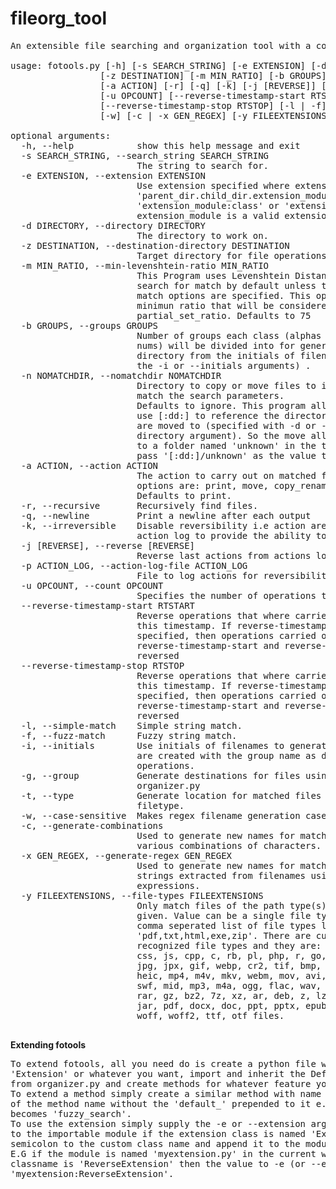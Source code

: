 # fileorg_tool
<pre>
An extensible file searching and organization tool with a couple of useful features.

usage: fotools.py [-h] [-s SEARCH_STRING] [-e EXTENSION] [-d DIRECTORY]
                 [-z DESTINATION] [-m MIN_RATIO] [-b GROUPS] [-n NOMATCHDIR]
                 [-a ACTION] [-r] [-q] [-k] [-j [REVERSE]] [-p ACTION_LOG]
                 [-u OPCOUNT] [--reverse-timestamp-start RTSTART]
                 [--reverse-timestamp-stop RTSTOP] [-l | -f] [-i | -g | -t]
                 [-w] [-c | -x GEN_REGEX] [-y FILEEXTENSIONS]

optional arguments:
  -h, --help            show this help message and exit
  -s SEARCH_STRING, --search_string SEARCH_STRING
                        The string to search for.
  -e EXTENSION, --extension EXTENSION
                        Use extension specified where extension is of the form
                        'parent_dir.child_dir.extension_module:class' or
                        'extension_module:class' or 'extension_module' where
                        extension_module is a valid extension python file
  -d DIRECTORY, --directory DIRECTORY
                        The directory to work on.
  -z DESTINATION, --destination-directory DESTINATION
                        Target directory for file operations.
  -m MIN_RATIO, --min-levenshtein-ratio MIN_RATIO
                        This Program uses Levenshtein Distance Algorithm to
                        search for match by default unless the -s or --simple-
                        match options are specified. This option specified the
                        minimun ratio that will be considered a match using
                        partial_set_ratio. Defaults to 75
  -b GROUPS, --groups GROUPS
                        Number of groups each class (alphas and
                        nums) will be divided into for generating destination
                        directory from the initials of filenames (used with
                        the -i or --initials arguments) .
  -n NOMATCHDIR, --nomatchdir NOMATCHDIR
                        Directory to copy or move files to if it does not  
                        match the search parameters.
                        Defaults to ignore. This program allows you to
                        use [:dd:] to reference the directory matched files
                        are moved to (specified with -d or --destination-
                        directory argument). So the move all unmatched files
                        to a folder named 'unknown' in the target directory
                        pass '[:dd:]/unknown' as the value to this argument.
  -a ACTION, --action ACTION
                        The action to carry out on matched files, valid
                        options are: print, move, copy_rename, rename, copy.
                        Defaults to print.
  -r, --recursive       Recursively find files.
  -q, --newline         Print a newline after each output
  -k, --irreversible    Disable reversibility i.e action are not written to
                        action log to provide the ability to reverse action.
  -j [REVERSE], --reverse [REVERSE]
                        Reverse last actions from actions log.
  -p ACTION_LOG, --action-log-file ACTION_LOG
                        File to log actions for reversibility of operations.
  -u OPCOUNT, --count OPCOUNT
                        Specifies the number of operations to carry out.
  --reverse-timestamp-start RTSTART
                        Reverse operations that where carried out on or after
                        this timestamp. If reverse-timestamp-stop is
                        specified, then operations carried out between
                        reverse-timestamp-start and reverse-timestamp-stop are
                        reversed
  --reverse-timestamp-stop RTSTOP
                        Reverse operations that where carried out on or before
                        this timestamp. If reverse-timestamp-start is
                        specified, then operations carried out between
                        reverse-timestamp-start and reverse-timestamp-stop are
                        reversed
  -l, --simple-match    Simple string match.
  -f, --fuzz-match      Fuzzy string match.
  -i, --initials        Use initials of filenames to generate groups. Directories
                        are created with the group name as destination for file
                        operations.
  -g, --group           Generate destinations for files using in-built groups. The groups are defined in 
                        organizer.py
  -t, --type            Generate location for matched files by using their
                        filetype.
  -w, --case-sensitive  Makes regex filename generation case-sensitive
  -c, --generate-combinations
                        Used to generate new names for matched files based on
                        various combinations of characters.
  -x GEN_REGEX, --generate-regex GEN_REGEX
                        Used to generate new names for matched files based on
                        strings extracted from filenames using regular
                        expressions.
  -y FILEEXTENSIONS, --file-types FILEEXTENSIONS
                        Only match files of the path type(s)/extension(s)
                        given. Value can be a single file type like 'pdf' or a
                        comma seperated list of file types like
                        'pdf,txt,html,exe,zip'. There are currently 71
                        recognized file types and they are: py, html, htm,
                        css, js, cpp, c, rb, pl, php, r, go, java, svg, png,
                        jpg, jpx, gif, webp, cr2, tif, bmp, jxr, psd, ico,
                        heic, mp4, m4v, mkv, webm, mov, avi, wmv, mpg, flv,
                        swf, mid, mp3, m4a, ogg, flac, wav, amr, zip, tar,
                        rar, gz, bz2, 7z, xz, ar, deb, z, lz, exe, cab, pyc,
                        jar, pdf, docx, doc, ppt, pptx, epub, rtf, txt, ps,
                        woff, woff2, ttf, otf files.
                        
</pre>                 
**Extending fotools**
<pre>
To extend fotools, all you need do is create a python file with a class named
'Extension' or whatever you want, import and inherit the DefaultOrganizer class 
from organizer.py and create methods for whatever feature you need to extend.
To extend a method simply create a similar method with name similar to that 
of the method name without the 'default_' prepended to it e.g 'default_fuzzy_search'
becomes 'fuzzy_search'.
To use the extension simply supply the -e or --extension argument with the value set
to the importable module if the extension class is named 'Extension' else prepend a
semicolon to the custom class name and append it to the module name.
E.G if the module is named 'myextension.py' in the current working directory and the
classname is 'ReverseExtension' then the value to -e (or --extension) is 
'myextension:ReverseExtension'.
</pre>
